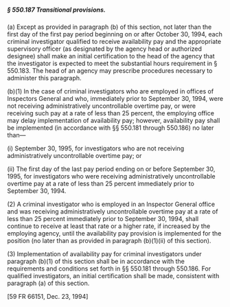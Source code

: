 ##### § 550.187 Transitional provisions. #####

(a) Except as provided in paragraph (b) of this section, not later than the first day of the first pay period beginning on or after October 30, 1994, each criminal investigator qualified to receive availability pay and the appropriate supervisory officer (as designated by the agency head or authorized designee) shall make an initial certification to the head of the agency that the investigator is expected to meet the substantial hours requirement in § 550.183. The head of an agency may prescribe procedures necessary to administer this paragraph.

(b)(1) In the case of criminal investigators who are employed in offices of Inspectors General and who, immediately prior to September 30, 1994, were not receiving administratively uncontrollable overtime pay, or were receiving such pay at a rate of less than 25 percent, the employing office may delay implementation of availability pay; however, availability pay shall be implemented (in accordance with §§ 550.181 through 550.186) no later than—

(i) September 30, 1995, for investigators who are not receiving administratively uncontrollable overtime pay; or

(ii) The first day of the last pay period ending on or before September 30, 1995, for investigators who were receiving administratively uncontrollable overtime pay at a rate of less than 25 percent immediately prior to September 30, 1994.

(2) A criminal investigator who is employed in an Inspector General office and was receiving administratively uncontrollable overtime pay at a rate of less than 25 percent immediately prior to September 30, 1994, shall continue to receive at least that rate or a higher rate, if increased by the employing agency, until the availability pay provision is implemented for the position (no later than as provided in paragraph (b)(1)(ii) of this section).

(3) Implementation of availability pay for criminal investigators under paragraph (b)(1) of this section shall be in accordance with the requirements and conditions set forth in §§ 550.181 through 550.186. For qualified investigators, an initial certification shall be made, consistent with paragraph (a) of this section.

[59 FR 66151, Dec. 23, 1994]